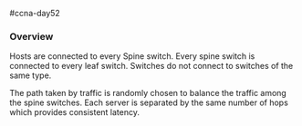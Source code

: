 #ccna-day52 

### Overview
Hosts are connected to every Spine switch.
Every spine switch is connected to every leaf switch.
Switches do not connect to switches of the same type.

The path taken by traffic is randomly chosen to balance the traffic among the spine switches. Each server is separated by the same number of hops which provides consistent latency.